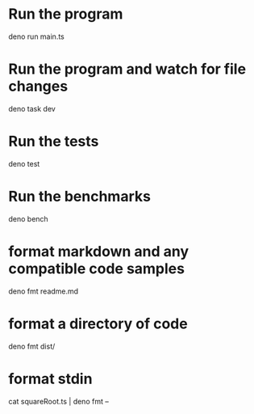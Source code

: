# Run the program

deno run main.ts

# Run the program and watch for file changes

deno task dev

# Run the tests

deno test

# Run the benchmarks

deno bench

# format markdown and any compatible code samples

deno fmt readme.md

# format a directory of code

deno fmt dist/

# format stdin

cat squareRoot.ts | deno fmt –
